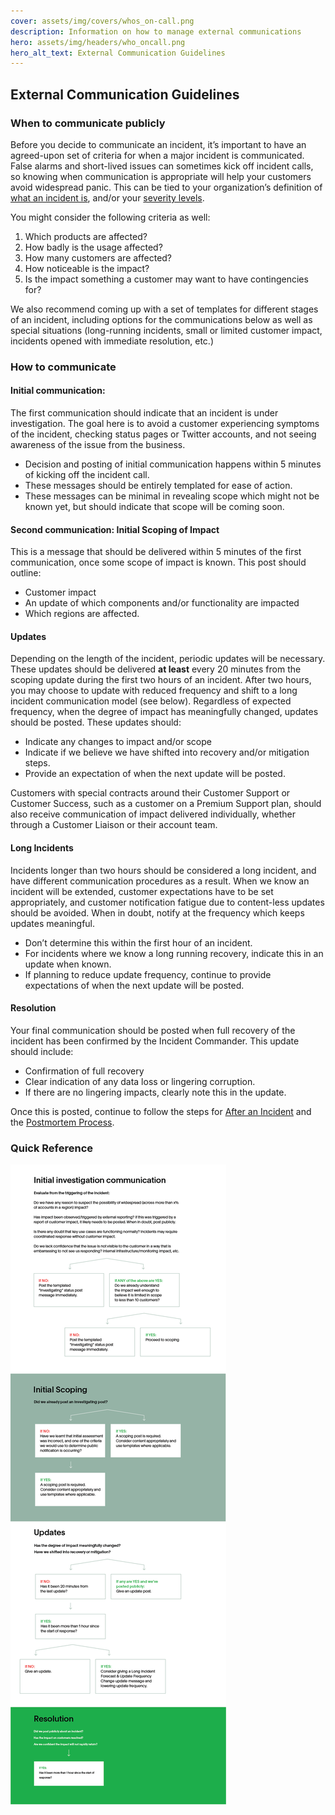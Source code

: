 ```yaml
---
cover: assets/img/covers/whos_on-call.png
description: Information on how to manage external communications
hero: assets/img/headers/who_oncall.png
hero_alt_text: External Communication Guidelines
---
```


## External Communication Guidelines

### When to communicate publicly

Before you decide to communicate an incident, it’s important to have an agreed-upon set of criteria for when a major incident is communicated. False alarms and short-lived issues can sometimes kick off incident calls, so knowing when communication is appropriate will help your customers avoid widespread panic. This can be tied to your organization’s definition of [what an incident is](https://response.pagerduty.com/before/what_is_an_incident/), and/or your [severity levels](https://response.pagerduty.com/before/severity_levels/).

You might consider the following criteria as well: 

1. Which products are affected?
1. How badly is the usage affected?
1. How many customers are affected?
1. How noticeable is the impact?
1. Is the impact something a customer may want to have contingencies for?

We also recommend coming up with a set of templates for different stages of an incident, including options for the communications below as well as special situations (long-running incidents, small or limited customer impact, incidents opened with immediate resolution, etc.) 

### How to communicate

#### Initial communication:

The first communication should indicate that an incident is under investigation. The goal here is to avoid a customer experiencing symptoms of the incident, checking status pages or Twitter accounts, and not seeing awareness of the issue from the business. 

- Decision and posting of initial communication happens within 5 minutes of kicking off the incident call.
- These messages should be entirely templated for ease of action.
- These messages can be minimal in revealing scope which might not be known yet, but should indicate that scope will be coming soon. 

#### Second communication: Initial Scoping of Impact

This is a message that should be delivered within 5 minutes of the first communication, once some scope of impact is known. This post should outline: 

- Customer impact
- An update of which components and/or functionality are impacted
- Which regions are affected.

#### Updates

Depending on the length of the incident, periodic updates will be necessary. These updates should be delivered **at least** every 20 minutes from the scoping update during the first two hours of an incident. After two hours, you may choose to update with reduced frequency and shift to a long incident communication model (see below). Regardless of expected frequency, when the degree of impact has meaningfully changed, updates should be posted. These updates should:

- Indicate any changes to impact and/or scope
- Indicate if we believe we have shifted into recovery and/or mitigation steps. 
- Provide an expectation of when the next update will be posted.

Customers with special contracts around their Customer Support or Customer Success, such as a customer on a Premium Support plan, should also receive communication of impact delivered individually, whether through a Customer Liaison or their account team.

#### Long Incidents

Incidents longer than two hours should be considered a long incident, and have different communication procedures as a result. When we know an incident will be extended, customer expectations have to be set appropriately, and customer notification fatigue due to content-less updates should be avoided. When in doubt, notify at the frequency which keeps updates meaningful. 

- Don’t determine this within the first hour of an incident.
- For incidents where we know a long running recovery, indicate this in an update when known.
- If planning to reduce update frequency, continue to provide expectations of when the next update will be posted.

#### Resolution

Your final communication should be posted when full recovery of the incident has been confirmed by the Incident Commander. This update should include:

- Confirmation of full recovery
- Clear indication of any data loss or lingering corruption.
- If there are no lingering impacts, clearly note this in the update. 

Once this is posted, continue to follow the steps for [After an Incident](https://response.pagerduty.com/after/after_an_incident/) and the [Postmortem Process](https://response.pagerduty.com/after/post_mortem_process/). 

### Quick Reference

![Quick reference rubric for external communications spanning from initial investigation communication to resolution.](../assets/img/misc/decision-tree.png)
